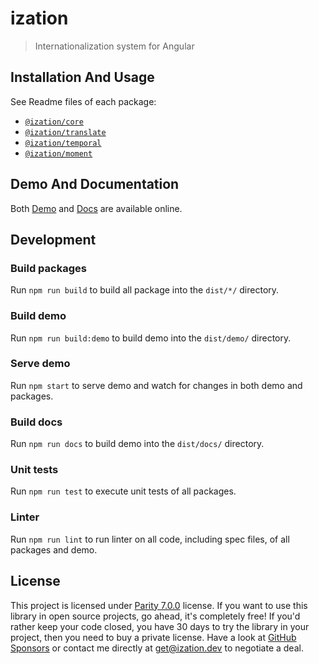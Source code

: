 # ization

> Internationalization system for Angular

## Installation And Usage

See Readme files of each package:

* [`@ization/core`](packages/core/README.md)
* [`@ization/translate`](packages/translate/README.md)
* [`@ization/temporal`](packages/temporal/README.md)
* [`@ization/moment`](packages/moment/README.md)

## Demo And Documentation

Both [Demo](https://demo.ization.dev/) and [Docs](https://docs.ization.dev/) are available online.

## Development


### Build packages

Run `npm run build` to build all package into the `dist/*/` directory.

### Build demo

Run `npm run build:demo` to build demo into the `dist/demo/` directory.

### Serve demo

Run `npm start` to serve demo and watch for changes in both demo and packages.

### Build docs

Run `npm run docs` to build demo into the `dist/docs/` directory.

### Unit tests

Run `npm run test` to execute unit tests of all packages.

### Linter

Run `npm run lint` to run linter on all code, including spec files, of all packages and demo.

## License

This project is licensed under [Parity 7.0.0](LICENSE.md) license. If you want to use this library in open source projects, go ahead, it's completely free! If you'd rather keep your code closed, you have 30 days to try the library in your project, then you need to buy a private license. Have a look at [GitHub Sponsors](https://github.com/sponsors/ization) or contact me directly at <get@ization.dev> to negotiate a deal.
